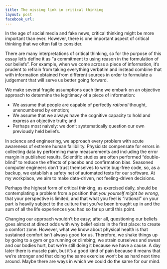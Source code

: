 ```yaml
---
title: The missing link in critical thinking
layout: post
facebook_url: 
---
```


In the age of social media and fake news, critical thinking might be more important than ever. However, there is one important aspect of critical thinking that we often fail to consider.

There are many interpretations of critical thinking, so for the purpose of this essay let’s define it as “a commitment to using reason in the formulation of our beliefs”. For example, when we come across a piece of information, it’s prudent to refrain from taking everything verbatim and instead combine that with information obtained from different sources in order to formulate a judgement that will serve us better going forward.

We make several fragile assumptions each time we embark on an objective approach to determine the legitimacy of a piece of information:

* We assume that people are capable of perfectly _rational_ thought, unencumbered by emotion;
* We assume that we always have the cognitive capacity to hold and express an objective truth; and
* Perhaps most naively: we don’t systematically question our own previously held beliefs.

In science and engineering, we approach every problem with acute awareness of extreme human fallibility. Physicists compensate for errors in collecting data by performing many measurements and including the error margin in published results. Scientific studies are often performed “double-blind” to reduce the effects of placebo and confirmation bias. Seasoned computer engineers don’t trust themselves to write bug-free code, so, as a backup, we establish a safety net of automated tests for our software. At my workplace, we aim to make data-driven, not feeling-driven decisions.

Perhaps the highest form of critical thinking, as exercised daily, should be contemplating a problem from a position that _you yourself might be wrong_, that your perspective is limited, and that what you feel is “rational” on your part is heavily subject to the culture that you’ve been brought up in and the sum of all the life experiences you had so far up until this point.

Changing our approach wouldn’t be easy; after all, questioning our beliefs goes almost at direct odds with why belief exists in the first place: to create a comfort zone. However, what we know about physical health is that sustained comfort isn’t always good for us. Therefore, we shake things up by going to a gym or go running or climbing; we strain ourselves and sweat and our bodies hurt, but we’re still doing it because we have a cause. A day later there is muscle pain, but it’s a good kind of pain because it means that we’re stronger and that doing the same exercise won’t be as hard next time around. Maybe there are ways in which we could do the same for our mind.
